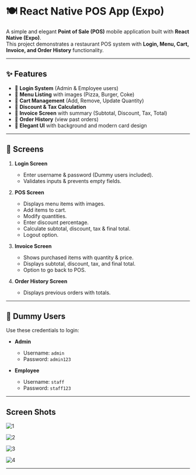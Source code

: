 # 🍽️ React Native POS App (Expo)

A simple and elegant **Point of Sale (POS)** mobile application built with **React Native (Expo)**.  
This project demonstrates a restaurant POS system with **Login, Menu, Cart, Invoice, and Order History** functionality.  

---

## ✨ Features
- 🔐 **Login System** (Admin & Employee users)
- 🍕 **Menu Listing** with images (Pizza, Burger, Coke)
- 🛒 **Cart Management** (Add, Remove, Update Quantity)
- 💸 **Discount & Tax Calculation**
- 🧾 **Invoice Screen** with summary (Subtotal, Discount, Tax, Total)
- 📜 **Order History** (view past orders)
- 🎨 **Elegant UI** with background and modern card design

---

## 🚀 Screens
1. **Login Screen**
   - Enter username & password (Dummy users included).
   - Validates inputs & prevents empty fields.

2. **POS Screen**
   - Displays menu items with images.
   - Add items to cart.
   - Modify quantities.
   - Enter discount percentage.
   - Calculate subtotal, discount, tax & final total.
   - Logout option.

3. **Invoice Screen**
   - Shows purchased items with quantity & price.
   - Displays subtotal, discount, tax, and final total.
   - Option to go back to POS.

4. **Order History Screen**
   - Displays previous orders with totals.

---

## 👥 Dummy Users
Use these credentials to login:

- **Admin**
  - Username: `admin`
  - Password: `admin123`

- **Employee**
  - Username: `staff`
  - Password: `staff123`

---

##  Screen Shots

![1](https://github.com/user-attachments/assets/e9ecc0cc-b3c1-43d3-acf0-8609337a76bb)

![2](https://github.com/user-attachments/assets/e2e5e5af-4263-4846-b9c2-bf2790614558)

![3](https://github.com/user-attachments/assets/b67e6ddc-120d-485e-a72b-0c0d6a5b2ce3)

![4](https://github.com/user-attachments/assets/4ab096fd-6a71-4a87-a038-09ad35fc2767)

---
